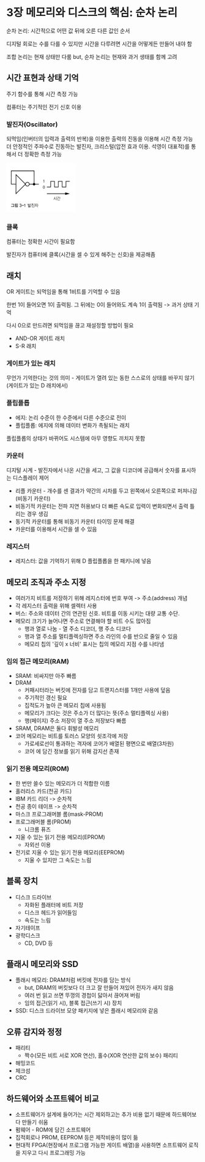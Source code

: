 # 3장 메모리와 디스크의 핵심: 순차 논리

순차 논리: 시간적으로 어떤 값 뒤에 오른 다른 값인 순서

디지털 회로는 수를 다를 수 있지만 시간을 다루려면 시간을 어떻게든 만들어 내야 함

조합 논리는 현재 상태만 다룸 but, 순차 논리는 현재와 과거 생태를 함께 고려

## 시간 표현과 상태 기억

주기 함수를 통해 시간 측정 가능

컴퓨터는 주기적인 전기 신호 이용

### 발진자(Oscillator)

되먹임(인버터의 입력과 출력의 반복)을 이용한 출력의 진동을 이용해 시간 측정 가능
더 안정적인 주파수로 진동하는 발진자, 크리스털(압전 효과 이용. 석영이 대표적)를 통해서 더 정확한 측정 가능

![img.png](img.png)

### 클록

컴퓨터는 정확한 시간이 필요함

발진자가 컴퓨터에 클록(시간을 셀 수 있게 해주는 신호)을 제공해좀

## 래치

OR 게이트는 되먹임을 통해 1비트를 기억할 수 있음

한번 1이 들어오면 1이 출력됨. 그 뒤에는 0이 들어와도 계속 1이 출력됨 -> 과거 상태 기억

다시 0으로 만드려면 되먹임을 끊고 재설정할 방법이 필요

- AND-OR 게이트 래치
- S-R 래치

### 게이트가 있는 래치

무언가 기억한다는 것의 의미 - 게이트가 열려 있는 동한 스스로의 상태를 바꾸지 않기(게이트가 있는 D 래치에서)

### 플립플롭

- 에지: 논리 수준이 한 수준에서 다른 수준으로 전이
- 플립플롭: 에지에 의해 데이터 변화가 촉될되는 래치

플립플롭의 상태가 바뀌어도 시스템에 아무 영향도 끼치지 못함

### 카운터

디지털 시계 - 발진자에서 나온 시간을 세고, 그 값을 디코더에 공급해서 숫자를 표시하는 디스플레이 제어

- 리플 카운터 - 개수를 센 결과가 약간의 시차를 두고 왼쪽에서 오른쪽으로 퍼져나감(비동기 카운터)
- 비동기적 카운터는 전파 지연 허용보다 더 빠른 속도로 입력이 변화되면서 출력 틀리는 경우 생김
- 동기적 카운터를 통해 비동기 카운터 타이밍 문제 해결
- 카운터를 이용해서 시간을 셀 수 있음

### 레지스터

- 레지스터: 값을 기억하기 위해 D 플립플롭을 한 패키니에 넣음

## 메모리 조직과 주소 지정

- 여러가지 비트를 저장하기 위해 레지스터에 번호 부여 -> 주소(address) 개념
- 각 레지스터 출력을 위해 셀렉터 사용
- 버스: 주소와 데이터 간의 연관된 신호. 비트를 이동 시키는 대량 교통 수단.
- 메모리 크기가 늘어나면 주소로 연결해야 할 비트 수도 많아짐
    - 행과 열로 나눔 - 열 주소 디코더, 행 주소 디코다
    - 행과 열 주소를 멀티플렉싱하면 주소 라인의 수를 반으로 줄일 수 있음
    - 메모리 칩의 '깊이 x 너비' 표시는 칩의 메모리 지점 수를 나타냄

### 임의 접근 메모리(RAM)

- SRAM: 비싸지만 아주 빠름
- DRAM
    - 커패시터라는 버킷에 전자를 담고 트랜지스터를 1개만 사용에 덮음
    - 주기적인 갱신 필요
    - 집적도가 높아 큰 메모리 칩에 사용됨
    - 메모리가 크다는 것은 주소가 더 많다는 뜻(주소 멀티플렉싱 사용)
    - 행(페이지) 주소 저장이 열 주소 저장보다 빠름
- SRAM, DRAM은 둘다 휘발성 메모리
- 코어 메모리는 비트를 토러스 모양의 쇳조각에 저장
    - 가로세로선이 통과하는 격자에 코어가 배열된 평면으로 배열(3차원)
    - 코어 에 담긴 정보를 읽기 위해 감지선 존재

### 읽기 전용 메모리(ROM)

- 한 번만 쓸수 있는 메모리가 더 적합한 이름
- 홀러리스 카드(천공 카드)
- IBM 카드 리더 -> 순차적
- 천공 종이 테이프 -> 순차적
- 마스크 프로그래머블 롬(mask-PROM)
- 프로그래머블 롬(PROM)
    - 니크롬 퓨즈
- 지울 수 있는 읽기 전용 메모리(EPROM)
    - 자외선 이용
- 전기로 지울 수 있는 읽기 전용 메모리(EEPROM)
    - 지울 수 있지만 그 속도는 느림

## 블록 장치

- 디스크 드라이브
    - 자화된 플래터에 비트 저장
    - 디스크 헤드가 읽어들임
    - 속도는 느림
- 자기테이프
- 광학디스크
    - CD, DVD 등

## 플래시 메모리와 SSD

- 플래시 메모리: DRAM처럼 버킷에 전자를 담는 방식
    - but, DRAM의 버킷보다 더 크고 잘 만들어 져있어 전자가 새지 않음
    - 여러 번 읽고 쓰면 뚜껑의 경첩이 닳아서 끊어져 버림
    - 임의 접근(읽기 시), 블록 접근(쓰기 시) 장치
- SSD: 디스크 드라이브 모양 패키지에 넣은 플래시 메모리와 같음

## 오류 감지와 정정

- 패리티
    - 짝수(모든 비트 서로 XOR 연산), 홀수(XOR 연산한 값의 보수) 패리티
- 해밍코드
- 체크섬
- CRC

## 하드웨어와 소프트웨어 비교

- 소프트웨어가 설계에 들어가는 시간 제외하고는 추가 비용 없기 때문에 하드웨어보다 만들기 쉬움
- 펌웨어 - ROM에 담긴 소프트웨어
- 집적회로나 PROM, EEPROM 등은 제작비용이 많이 듦
- 현대적 FPGA(현장에서 프로그램 가능한 게이트 배열)을 사용하면 소프트웨어 로직을 지우고 다시 프로그래밍 가능
